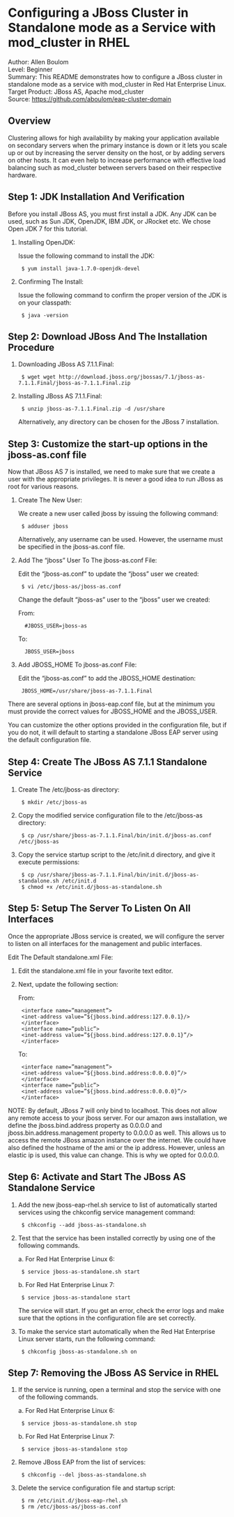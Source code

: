 Configuring a JBoss Cluster in Standalone mode as a Service with mod_cluster in RHEL 
====================================================================================
Author: Allen Boulom  
Level: Beginner  
Summary: This README demonstrates how to configure a JBoss cluster in standalone mode as a 
service with mod\_cluster in Red Hat Enterprise Linux.  
Target Product: JBoss AS, Apache mod\_cluster  
Source: https://github.com/aboulom/eap-cluster-domain

Overview
--------
Clustering allows for high availability by making your application available on secondary
servers when the primary instance is down or it lets you scale up or out by increasing
the server density on the host, or by adding servers on other hosts. It can even help to
increase performance with effective load balancing such as mod_cluster between servers based 
on their respective hardware. 

Step 1: JDK Installation And Verification
-----------------------------------------

Before you install JBoss AS, you must first install a JDK. Any JDK can be used, such as Sun
JDK, OpenJDK, IBM JDK, or JRocket etc. We chose Open JDK 7 for this tutorial.

1. Installing OpenJDK:

	Issue the following command to install the JDK:

		$ yum install java-1.7.0-openjdk-devel
		
2. Confirming The Install:

	Issue the following command to confirm the proper version of the JDK is on your classpath:

		$ java -version
		
Step 2: Download JBoss And The Installation Procedure 
-----------------------------------------------------

1. Downloading JBoss AS 7.1.1.Final:

		$ wget wget http://download.jboss.org/jbossas/7.1/jboss-as-7.1.1.Final/jboss-as-7.1.1.Final.zip
		
2. Installing JBoss AS 7.1.1.Final:

		$ unzip jboss-as-7.1.1.Final.zip -d /usr/share
		
	Alternatively, any directory can be chosen for the JBoss 7 installation.

Step 3: Customize the start-up options in the jboss-as.conf file 
-----------------------------------------------------------------

Now that JBoss AS 7 is installed, we need to make sure that we create a user with the appropriate 
privileges. It is never a good idea to run JBoss as root for various reasons.

1. Create The New User:

	We create a new user called jboss by issuing the following command:

		$ adduser jboss 
		
	Alternatively, any username can be used. However, the username must be specified in the jboss-as.conf file. 

2. Add The “jboss” User To The jboss-as.conf File:

	Edit the “jboss-as.conf” to update the “jboss” user we created:

		$ vi /etc/jboss-as/jboss-as.conf
	
	Change the default “jboss-as” user to the “jboss” user we created:

	From:
	
		 #JBOSS_USER=jboss-as

	To:
	
		 JBOSS_USER=jboss
	   
3. Add JBOSS_HOME To jboss-as.conf File: 

	Edit the “jboss-as.conf” to add the JBOSS_HOME destination:
	
		JBOSS_HOME=/usr/share/jboss-as-7.1.1.Final 
		
There are several options in jboss-eap.conf file, but at the minimum you must provide the correct values for JBOSS\_HOME and the JBOSS\_USER.

You can customize the other options provided in the configuration file, but if you do not, it will default to starting a standalone JBoss EAP server using the default configuration file. 

Step 4: Create The JBoss AS 7.1.1 Standalone Service  
---------------------------------------------------- 

1. Create The /etc/jboss-as directory: 

		$ mkdir /etc/jboss-as
		
2. Copy the modified service configuration file to the /etc/jboss-as directory: 

		$ cp /usr/share/jboss-as-7.1.1.Final/bin/init.d/jboss-as.conf /etc/jboss-as
		
3. Copy the service startup script to the /etc/init.d directory, and give it execute permissions: 
   
		$ cp /usr/share/jboss-as-7.1.1.Final/bin/init.d/jboss-as-standalone.sh /etc/init.d
		$ chmod +x /etc/init.d/jboss-as-standalone.sh 
		
Step 5: Setup The Server To Listen On All Interfaces  
---------------------------------------------------- 

Once the appropriate JBoss service is created, we will configure the server to listen on all 
interfaces for the management and public interfaces.

Edit The Default standalone.xml File:

1. Edit the standalone.xml file in your favorite text editor.

2. Next, update the following section:

	From: 

		<interface name=”management”>
		<inet-address value=”${jboss.bind.address:127.0.0.1}/>
		</interface>
	 	<interface name=”public”>
	 	<inet-address value=”${jboss.bind.address:127.0.0.1}”/>
	 	</interface>

	To:

	 	<interface name=”management”>
	 	<inet-address value=”${jboss.bind.address:0.0.0.0}”/>
	 	</interface>
	 	<interface name=”public”>
		<inet-address value=”${jboss.bind.address:0.0.0.0}”/>
	 	</interface>

NOTE: By default, JBoss 7 will only bind to localhost. This does not allow any remote access 
to your jboss server. For our amazon aws installation, we define the jboss.bind.address property 
as 0.0.0.0 and jboss.bin.address.management property to 0.0.0.0 as well. This allows us to 
access the remote JBoss amazon instance over the internet. We could have also defined the 
hostname of the ami or the ip address. However, unless an elastic ip is used, this value 
can change. This is why we opted for 0.0.0.0.

Step 6: Activate and Start The JBoss AS Standalone Service 
------------------------------------------------------

1. Add the new jboss-eap-rhel.sh service to list of automatically started services using the chkconfig service management command: 

		$ chkconfig --add jboss-as-standalone.sh
		
2. Test that the service has been installed correctly by using one of the following commands.

	a. For Red Hat Enterprise Linux 6: 

		$ service jboss-as-standalone.sh start
			
	b. For Red Hat Enterprise Linux 7:  

		$ service jboss-as-standalone start
			
	The service will start. If you get an error, check the error logs and make sure that the options in the configuration file are set correctly. 

3. To make the service start automatically when the Red Hat Enterprise Linux server starts, run the following command: 

		$ chkconfig jboss-as-standalone.sh on
			
Step 7: Removing the JBoss AS Service in RHEL 
---------------------------------------------- 

1. If the service is running, open a terminal and stop the service with one of the following commands. 

	a. For Red Hat Enterprise Linux 6: 

		$ service jboss-as-standalone.sh stop
			
	b. For Red Hat Enterprise Linux 7: 

		$ service jboss-as-standalone stop
			
2. Remove JBoss EAP from the list of services: 

		$ chkconfig --del jboss-as-standalone.sh
			
3. Delete the service configuration file and startup script: 

		$ rm /etc/init.d/jboss-eap-rhel.sh  
		$ rm /etc/jboss-as/jboss-as.conf